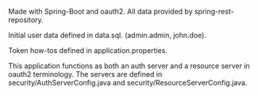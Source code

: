 Made with Spring-Boot and oauth2. All data provided by spring-rest-repository. 

Initial user data defined in data.sql. (admin.admin, john.doe). 

Token how-tos defined in application.properties. 

This application functions as both an auth server and a resource server in oauth2 terminology. 
The servers are defined in security/AuthServerConfig.java and security/ResourceServerConfig.java.

